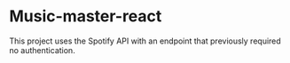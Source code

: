 # Music-master-react
This project uses the Spotify API with an endpoint that previously required no authentication. 
